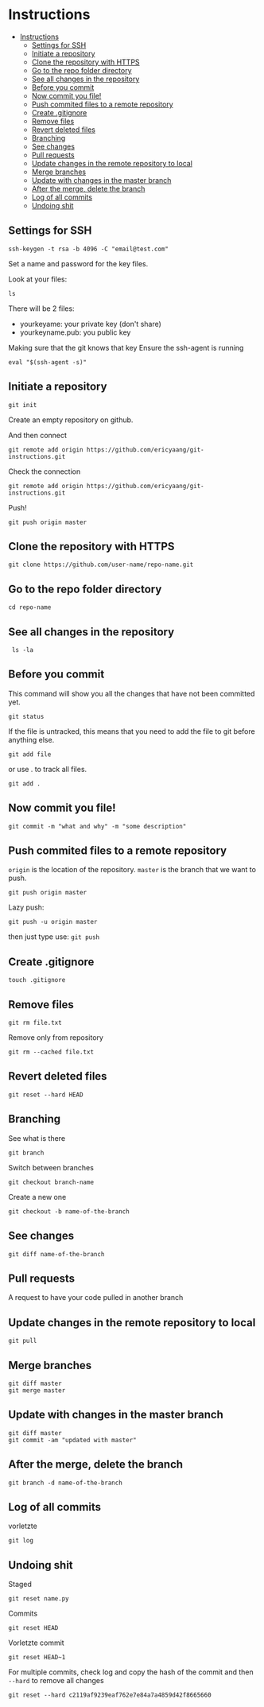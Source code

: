 # Instructions

- [Instructions](#instructions)
  - [Settings for SSH](#settings-for-ssh)
  - [Initiate a repository](#initiate-a-repository)
  - [Clone the repository with HTTPS](#clone-the-repository-with-https)
  - [Go to the repo folder directory](#go-to-the-repo-folder-directory)
  - [See all changes in the repository](#see-all-changes-in-the-repository)
  - [Before you commit](#before-you-commit)
  - [Now commit you file!](#now-commit-you-file)
  - [Push commited files to a remote repository](#push-commited-files-to-a-remote-repository)
  - [Create .gitignore](#create-gitignore)
  - [Remove files](#remove-files)
  - [Revert deleted files](#revert-deleted-files)
  - [Branching](#branching)
  - [See changes](#see-changes)
  - [Pull requests](#pull-requests)
  - [Update changes in the remote repository to local](#update-changes-in-the-remote-repository-to-local)
  - [Merge branches](#merge-branches)
  - [Update with changes in the master branch](#update-with-changes-in-the-master-branch)
  - [After the merge, delete the branch](#after-the-merge-delete-the-branch)
  - [Log of all commits](#log-of-all-commits)
  - [Undoing shit](#undoing-shit)

## Settings for SSH
```
ssh-keygen -t rsa -b 4096 -C "email@test.com"
```
Set a name and password for the key files.

Look at your files:
```
ls
```
There will be 2 files:
- yourkeyame: your private key (don't share)
- yourkeyname.pub: you public key

Making sure that the git knows that key
Ensure the ssh-agent is running

```
eval "$(ssh-agent -s)"
``` 
## Initiate a repository
```
git init
```

Create an empty repository on github.

And then connect
```
git remote add origin https://github.com/ericyaang/git-instructions.git
```
Check the connection
```
git remote add origin https://github.com/ericyaang/git-instructions.git
```
Push!
```
git push origin master
```


## Clone the repository with HTTPS

```
git clone https://github.com/user-name/repo-name.git

```

## Go to the repo folder directory
```
cd repo-name
```

## See all changes in the repository
```
 ls -la
```

## Before you commit

This command will show you all the changes that have not been committed yet.
```
git status
```
If the file is untracked, this means that you need to add the file to git before anything else.
```
git add file
```

or use . to track all files.
```
git add .
```
## Now commit you file!
```
git commit -m "what and why" -m "some description"
```

## Push commited files to a remote repository

`origin` is the location of the repository.
`master` is the branch that we want to push.
```
git push origin master
```

Lazy push:
```
git push -u origin master
```
then just type use: `git push`

## Create .gitignore
```
touch .gitignore
```

## Remove files
```
git rm file.txt
```
Remove only from repository
```
git rm --cached file.txt
```

## Revert deleted files
```
git reset --hard HEAD
```

## Branching

See what is there
```
git branch
```

Switch between branches
```
git checkout branch-name
```

Create a new one
```
git checkout -b name-of-the-branch
```

## See changes
```
git diff name-of-the-branch
```

## Pull requests

A request to have your code pulled in another branch

## Update changes in the remote repository to local

```
git pull
```
## Merge branches
```
git diff master
git merge master
```
## Update with changes in the master branch
```
git diff master
git commit -am "updated with master"
```
## After the merge, delete the branch
```
git branch -d name-of-the-branch
```

## Log of all commits
vorletzte
```
git log
```

## Undoing shit

Staged
```
git reset name.py
```

Commits
```
git reset HEAD
```
Vorletzte commit
```
git reset HEAD~1
```
For multiple commits, check log and copy the hash of the commit and then
`--hard` to remove all changes
```
git reset --hard c2119af9239eaf762e7e84a7a4859d42f8665660
```